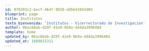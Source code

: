 ```yaml
---
id: 070293c2-becf-464f-9928-dd5642843d0d
blueprint: page
title: Institutos
texto_bienvenida: 'Institutos - Vicerrectorado de Investigacion'
author: 06ac68ab-d29f-41e9-9b9a-dd4da3996484
template: home
updated_by: 06ac68ab-d29f-41e9-9b9a-dd4da3996484
updated_at: 1689815311
---
```

